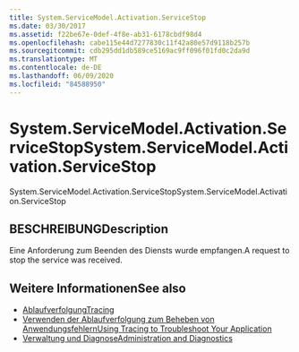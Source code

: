 ```yaml
---
title: System.ServiceModel.Activation.ServiceStop
ms.date: 03/30/2017
ms.assetid: f22be67e-0def-4f8e-ab31-6178cbdf98d4
ms.openlocfilehash: cabe115e44d7277830c11f42a80e57d9118b257b
ms.sourcegitcommit: cdb295dd1db589ce5169ac9ff096f01fd0c2da9d
ms.translationtype: MT
ms.contentlocale: de-DE
ms.lasthandoff: 06/09/2020
ms.locfileid: "84588950"
---
```

# <a name="systemservicemodelactivationservicestop"></a><span data-ttu-id="436e8-102">System.ServiceModel.Activation.ServiceStop</span><span class="sxs-lookup"><span data-stu-id="436e8-102">System.ServiceModel.Activation.ServiceStop</span></span>
<span data-ttu-id="436e8-103">System.ServiceModel.Activation.ServiceStop</span><span class="sxs-lookup"><span data-stu-id="436e8-103">System.ServiceModel.Activation.ServiceStop</span></span>  
  
## <a name="description"></a><span data-ttu-id="436e8-104">BESCHREIBUNG</span><span class="sxs-lookup"><span data-stu-id="436e8-104">Description</span></span>  
 <span data-ttu-id="436e8-105">Eine Anforderung zum Beenden des Diensts wurde empfangen.</span><span class="sxs-lookup"><span data-stu-id="436e8-105">A request to stop the service was received.</span></span>  
  
## <a name="see-also"></a><span data-ttu-id="436e8-106">Weitere Informationen</span><span class="sxs-lookup"><span data-stu-id="436e8-106">See also</span></span>

- [<span data-ttu-id="436e8-107">Ablaufverfolgung</span><span class="sxs-lookup"><span data-stu-id="436e8-107">Tracing</span></span>](index.md)
- [<span data-ttu-id="436e8-108">Verwenden der Ablaufverfolgung zum Beheben von Anwendungsfehlern</span><span class="sxs-lookup"><span data-stu-id="436e8-108">Using Tracing to Troubleshoot Your Application</span></span>](using-tracing-to-troubleshoot-your-application.md)
- [<span data-ttu-id="436e8-109">Verwaltung und Diagnose</span><span class="sxs-lookup"><span data-stu-id="436e8-109">Administration and Diagnostics</span></span>](../index.md)
